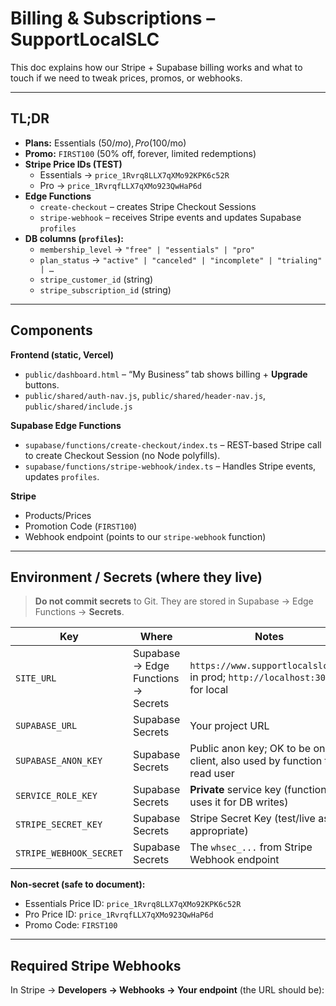 # Billing & Subscriptions – SupportLocalSLC

This doc explains how our Stripe + Supabase billing works and what to touch if we need to tweak prices, promos, or webhooks.

---

## TL;DR

- **Plans:** Essentials ($50/mo), Pro ($100/mo)
- **Promo:** `FIRST100` (50% off, forever, limited redemptions)
- **Stripe Price IDs (TEST)**
  - Essentials → `price_1Rvrq8LLX7qXMo92KPK6c52R`
  - Pro → `price_1RvrqfLLX7qXMo923QwHaP6d`
- **Edge Functions**
  - `create-checkout` – creates Stripe Checkout Sessions
  - `stripe-webhook` – receives Stripe events and updates Supabase `profiles`
- **DB columns (`profiles`):**
  - `membership_level` → `"free" | "essentials" | "pro"`
  - `plan_status` → `"active" | "canceled" | "incomplete" | "trialing" | …`
  - `stripe_customer_id` (string)
  - `stripe_subscription_id` (string)

---

## Components

**Frontend (static, Vercel)**
- `public/dashboard.html` – “My Business” tab shows billing + **Upgrade** buttons.
- `public/shared/auth-nav.js`, `public/shared/header-nav.js`, `public/shared/include.js`

**Supabase Edge Functions**
- `supabase/functions/create-checkout/index.ts` – REST-based Stripe call to create Checkout Session (no Node polyfills).
- `supabase/functions/stripe-webhook/index.ts` – Handles Stripe events, updates `profiles`.

**Stripe**
- Products/Prices
- Promotion Code (`FIRST100`)
- Webhook endpoint (points to our `stripe-webhook` function)

---

## Environment / Secrets (where they live)

> **Do not commit secrets** to Git. They are stored in Supabase → Edge Functions → **Secrets**.

| Key                     | Where                                | Notes |
|-------------------------|---------------------------------------|-------|
| `SITE_URL`              | Supabase → Edge Functions → Secrets   | `https://www.supportlocalslc.com` in prod; `http://localhost:3000` for local |
| `SUPABASE_URL`          | Supabase Secrets                      | Your project URL |
| `SUPABASE_ANON_KEY`     | Supabase Secrets                      | Public anon key; OK to be on client, also used by function to read user |
| `SERVICE_ROLE_KEY`      | Supabase Secrets                      | **Private** service key (function uses it for DB writes) |
| `STRIPE_SECRET_KEY`     | Supabase Secrets                      | Stripe Secret Key (test/live as appropriate) |
| `STRIPE_WEBHOOK_SECRET` | Supabase Secrets                      | The `whsec_...` from Stripe Webhook endpoint |

**Non-secret (safe to document):**
- Essentials Price ID: `price_1Rvrq8LLX7qXMo92KPK6c52R`
- Pro Price ID: `price_1RvrqfLLX7qXMo923QwHaP6d`
- Promo Code: `FIRST100`

---

## Required Stripe Webhooks

In Stripe → **Developers → Webhooks → Your endpoint** (the URL should be):
